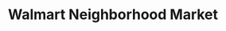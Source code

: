 ---
title: "Walmart Neighborhood Market"
url: /lewisville/walmart-neighborhood-market/
shop: Supermarkt
---